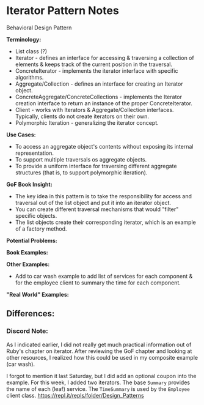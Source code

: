 # Iterator Pattern Notes
Behavioral Design Pattern

**Terminology:**
- List class (?) 
- Iterator - defines an interface for accessing & traversing a collection of elements & keeps track of the current position in the traversal.
- ConcreteIterator - implements the iterator interface with specific algorithms.
- Aggregate/Collection - defines an interface for creating an Iterator object.
- ConcreteAggregate/ConcreteCollections - implements the Iterator creation interface to return an instance of the proper ConcreteIterator.
- Client - works with Iterators & Aggregate/Collection interfaces. Typically, clients do not create iterators on their own.
- Polymorphic Iteration - generalizing the iterator concept.

**Use Cases:**
- To access an aggregate object's contents without exposing its internal representation.
- To support multiple traversals os aggregate objects.
- To provide a uniform interface for traversing different aggregate structures (that is, to support polymorphic iteration).

**GoF Book Insight:**
- The key idea in this pattern is to take the responsibility for access and traversal out of the list object and put it into an iterator object.
- You can create different traversal mechanisms that would "filter" specific objects.
- The list objects create their corresponding iterator, which is an example of a factory method.

**Potential Problems:**

**Book Examples:**

**Other Examples:**
- Add to car wash example to add list of services for each component & for the employee client to summary the time for each component.

**"Real World" Examples:**

## Differences:

### Discord Note:
As I indicated earlier, I did not really get much practical information out of Ruby's chapter on iterator. After reviewing the GoF chapter and looking at other resources, I realized how this could be used in my composite example (car wash). 

I forgot to mention it last Saturday, but I did add an optional coupon into the example. For this week, I added two iterators. The base `Summary` provides the name of each (leaf) service. The `TimeSummary` is used by the `Employee` client class.
https://repl.it/repls/folder/Design_Patterns

